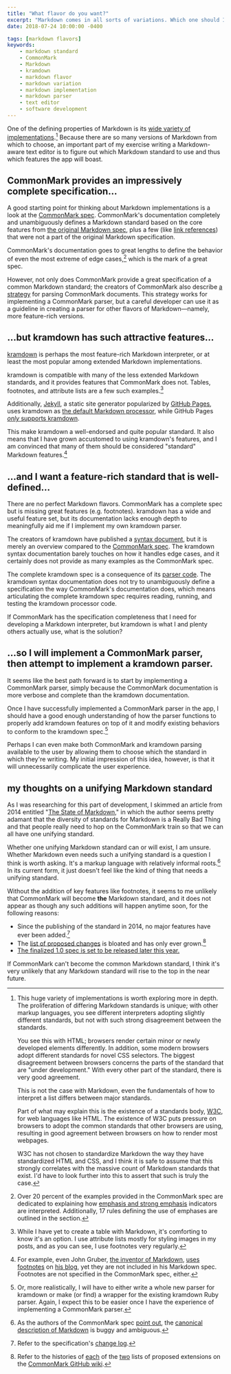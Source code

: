 ```yaml
---
title: "What flavor do you want?"
excerpt: "Markdown comes in all sorts of variations. Which one should I use in my app?"
date: 2018-07-24 10:00:00 -0400

tags: [markdown flavors]
keywords:
    - markdown standard
    - CommonMark
    - Markdown
    - kramdown
    - markdown flavor
    - markdown variation
    - markdown implementation
    - markdown parser
    - text editor
    - software development
---
```


One of the defining properties of Markdown is its [wide variety of implementations][markdown implementation list].[^so-many-Markdown] Because there are so many versions of Markdown from which to choose, an important part of my exercise writing a Markdown-aware text editor is to figure out which Markdown standard to use and thus which features the app will boast.

## CommonMark provides an impressively complete specification…

A good starting point for thinking about Markdown implementations is a look at the [CommonMark spec]. CommonMark's documentation completely and unambiguously defines a Markdown standard based on the core features from [the original Markdown spec][Gruber's Markdown spec], plus a few (like [link references][CommonMark spec: link references]) that were not a part of the original Markdown specification.

CommonMark's documentation goes to great lengths to define the behavior of even the most extreme of edge cases,[^CommonMark-on-emphasis] which is the mark of a great spec.

However, not only does CommonMark provide a great specification of a common Markdown standard; the creators of CommonMark also describe [a strategy][CommonMark appendix] for parsing CommonMark documents. This strategy works for implementing a CommonMark parser, but a careful developer can use it as a guideline in creating a parser for other flavors of Markdown—namely, more feature-rich versions.

## …but kramdown has such attractive features…

[kramdown] is perhaps the most feature-rich Markdown interpreter, or at least the most popular among extended Markdown implementations.

kramdown is compatible with many of the less extended Markdown standards, and it provides features that CommonMark does not. Tables, footnotes, and attribute lists are a few such examples.[^features-I-use]

Additionally, [Jekyll], a static site generator popularized by [GitHub Pages], uses kramdown as [the default Markdown processor][Jekyll uses kramdown], while GitHub Pages [*only* supports kramdown][GitHub uses kramdown].

This make kramdown a well-endorsed and quite popular standard. It also means that I have grown accustomed to using kramdown's features, and I am convinced that many of them should be considered "standard" Markdown features.[^standard-markdown-features]

## …and I want a feature-rich standard that is well-defined…

There are no perfect Markdown flavors. CommonMark has a complete spec but is missing great features (e.g. footnotes). kramdown has a wide and useful feature set, but its documentation lacks enough depth to meaningfully aid me if I implement my own kramdown parser.

The creators of kramdown have published a [syntax document][kramdown syntax document], but it is merely an overview compared to the [CommonMark spec]. The kramdown syntax documentation barely touches on how it handles edge cases, and it certainly does not provide as many examples as the CommonMark spec.

The complete kramdown spec is a consequence of its [parser code][kramdown on GitHub]. The kramdown syntax documentation does not try to unambiguously define a specification the way CommonMark's documentation does, which means articulating the complete kramdown spec requires reading, running, and testing the kramdown processor code.

If CommonMark has the specification completeness that I need for developing a Markdown interpreter, but kramdown is what I and plenty others actually use, what is the solution?

## …so I will implement a CommonMark parser, then attempt to implement a kramdown parser.

It seems like the best path forward is to start by implementing a CommonMark parser, simply because the CommonMark documentation is more verbose and complete than the kramdown documentation.

Once I have successfully implemented a CommonMark parser in the app, I should have a good enough understanding of how the parser functions to properly add kramdown features on top of it and modify existing behaviors to conform to the kramdown spec.[^or-reinvent-the-wheel]

Perhaps I can even make both CommonMark and kramdown parsing available to the user by allowing them to choose which the standard in which they're writing. My initial impression of this idea, however, is that it will unnecessarily complicate the user experience.

## my thoughts on a unifying Markdown standard

As I was researching for this part of development, I skimmed an article from 2014 entitled "[The State of Markdown]," in which the author seems pretty adamant that the diversity of standards for Markdown is a Really Bad Thing and that people really need to hop on the CommonMark train so that we can all have one unifying standard.

Whether one unifying Markdown standard can or will exist, I am unsure. Whether Markdown even needs such a unifying standard is a question I think is worth asking. It's a markup language with relatively informal roots.[^Markdown-started-poorly] In its current form, it just doesn't feel like the kind of thing that needs a unifying standard.

Without the addition of key features like footnotes, it seems to me unlikely that CommonMark will become **the** Markdown standard, and it does not appear as though any such additions will happen anytime soon, for the following reasons:

- Since the publishing of the standard in 2014, no major features have ever been added.[^citation-CommonMark-change-log]
- The [list of proposed changes][proposed CommonMark feature list] is bloated and has only ever grown.[^citation-feature-list-history]
- [The finalized 1.0 spec is set to be released later this year.][CommonMark 1.0]

If CommonMark can't become the common Markdown standard, I think it's very unlikely that any Markdown standard will rise to the top in the near future.




[^citation-CommonMark-change-log]: Refer to the specification's [change log][CommonMark change log].

[^citation-feature-list-history]: Refer to the histories of [each](https://github.com/commonmark/CommonMark/wiki/Proposed-Extensions/_history) of the [two](https://github.com/commonmark/CommonMark/wiki/Proposed-Extensions-to-CommonMark/_history) lists of proposed extensions on the [CommonMark GitHub wiki].

[^CommonMark-on-emphasis]: Over 20 percent of the examples provided in the CommonMark spec are dedicated to explaining how [emphasis and strong emphasis][CommonMark spec: emphasis] indicators are interpreted. Additionally, 17 rules defining the use of emphases are outlined in the section.

[^features-I-use]: While I have yet to create a table with Markdown, it's comforting to know it's an option. I use attribute lists mostly for styling images in my posts, and as you can see, I use footnotes very regularly.

[^Markdown-started-poorly]: As the authors of the CommonMark spec [point out][CommonMark spec: why a spec is needed], the [canonical description of Markdown][Gruber's Markdown spec] is buggy and ambiguous.

[^or-reinvent-the-wheel]: Or, more realistically, I will have to either write a whole new parser for kramdown or make (or find) a wrapper for the existing kramdown Ruby parser. Again, I expect this to be easier once I have the experience of implementing a CommonMark parser.

[^so-many-Markdown]:
    This huge variety of implementations is worth exploring more in depth. The proliferation of differing Markdown standards is unique; with other markup languages, you see different interpreters adopting slightly different standards, but not with such strong disagreement between the standards.
    
    You see this with HTML; browsers render certain minor or newly developed elements differently. In addition, some modern browsers adopt different standards for novel CSS selectors. The biggest disagreement between browsers concerns the parts of the standard that are "under development." With every other part of the standard, there is very good agreement.
    
    This is not the case with Markdown, even the fundamentals of how to interpret a list differs between major standards.
    
    Part of what may explain this is the existence of a standards body, [W3C], for web languages like HTML. The existence of W3C puts pressure on browsers to adopt the common standards that other browsers are using, resulting in good agreement between browsers on how to render most webpages.
    
    W3C has not chosen to standardize Markdown the way they have standardized HTML and CSS, and I think it is safe to assume that this strongly correlates with the massive count of Markdown standards that exist. I'd have to look further into this to assert that such is truly the case.

[^standard-markdown-features]: For example, even John Gruber, [the inventor of Markdown][Gruber's Markdown spec], [uses footnotes][Gruber using footnotes] on [his blog][Daring Fireball], yet they are not included in his Markdown spec. Footnotes are not specified in the CommonMark spec, either.


[CommonMark 1.0]: https://commonmark.org/#when
[CommonMark appendix]: https://spec.commonmark.org/0.28/#appendix-a-parsing-strategy
[CommonMark change log]: https://spec.commonmark.org/changelog.txt
[CommonMark GitHub wiki]: https://github.com/CommonMark/CommonMark/wiki
[CommonMark spec]: https://spec.commonmark.org/0.28/
[CommonMark spec: emphasis]: https://spec.commonmark.org/0.28/#emphasis-and-strong-emphasis
[CommonMark spec: link references]: https://spec.commonmark.org/0.28/#link-reference-definitions
[CommonMark spec: why a spec is needed]: https://spec.commonmark.org/0.28/#why-is-a-spec-needed-
[Daring Fireball]: https://daringfireball.net
[GitHub Pages]: https://pages.github.com
[GitHub uses kramdown]: https://help.github.com/articles/updating-your-markdown-processor-to-kramdown/
[Gruber's Markdown spec]: https://daringfireball.net/projects/markdown/
[Gruber using footnotes]: https://daringfireball.net/2005/07/footnotes
[Jekyll]: https://jekyllrb.com
[Jekyll uses kramdown]: https://github.com/jekyll/jekyll/pull/1988
[kramdown]: https://kramdown.gettalong.org/
[kramdown on GitHub]: https://github.com/gettalong/kramdown
[kramdown syntax document]: https://kramdown.gettalong.org/syntax.html
[markdown implementation list]: https://github.com/markdown/markdown.github.com/wiki/Implementations
[proposed CommonMark feature list]: https://github.com/commonmark/CommonMark/wiki/Proposed-Extensions
[The State of Markdown]: https://philsturgeon.uk/markdown/2014/11/30/state-of-markdown/
[W3C]: https://www.w3.org
